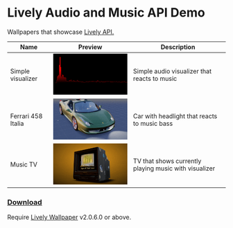 # Lively Audio and Music API Demo
Wallpapers that showcase [Lively API.](https://github.com/rocksdanister/lively/wiki/Web-Guide-V-:-System-Data)

| Name               | Preview                                                       | Description                                           |
| ------------------ | ------------------------------------------------------------- | ----------------------------------------------------- |
| Simple visualizer  | <img src="/src/Simple visualizer/ub3mqljo.gif" width="300" /> | Simple audio visualizer that reacts to music          |
| Ferrari 458 Italia |  <img src="/src/Ferrari 458/ub3mqljo.gif" width="300" />      | Car with headlight that reacts to music bass          |
| Music TV           | <img src="/src/Music TV/2mlhvoxr.gif" width="300"/>           | TV that shows currently playing music with visualizer |

### [Download](https://github.com/rocksdanister/audio-visualizer-wallpaper/releases)
Require [Lively Wallpaper](https://github.com/rocksdanister/lively) v2.0.6.0 or above.

